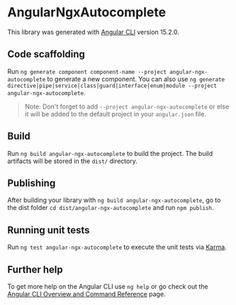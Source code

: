 # AngularNgxAutocomplete

This library was generated with [Angular CLI](https://github.com/angular/angular-cli) version 15.2.0.

## Code scaffolding

Run `ng generate component component-name --project angular-ngx-autocomplete` to generate a new component. You can also use `ng generate directive|pipe|service|class|guard|interface|enum|module --project angular-ngx-autocomplete`.

> Note: Don't forget to add `--project angular-ngx-autocomplete` or else it will be added to the default project in your `angular.json` file.

## Build

Run `ng build angular-ngx-autocomplete` to build the project. The build artifacts will be stored in the `dist/` directory.

## Publishing

After building your library with `ng build angular-ngx-autocomplete`, go to the dist folder `cd dist/angular-ngx-autocomplete` and run `npm publish`.

## Running unit tests

Run `ng test angular-ngx-autocomplete` to execute the unit tests via [Karma](https://karma-runner.github.io).

## Further help

To get more help on the Angular CLI use `ng help` or go check out the [Angular CLI Overview and Command Reference](https://angular.io/cli) page.
